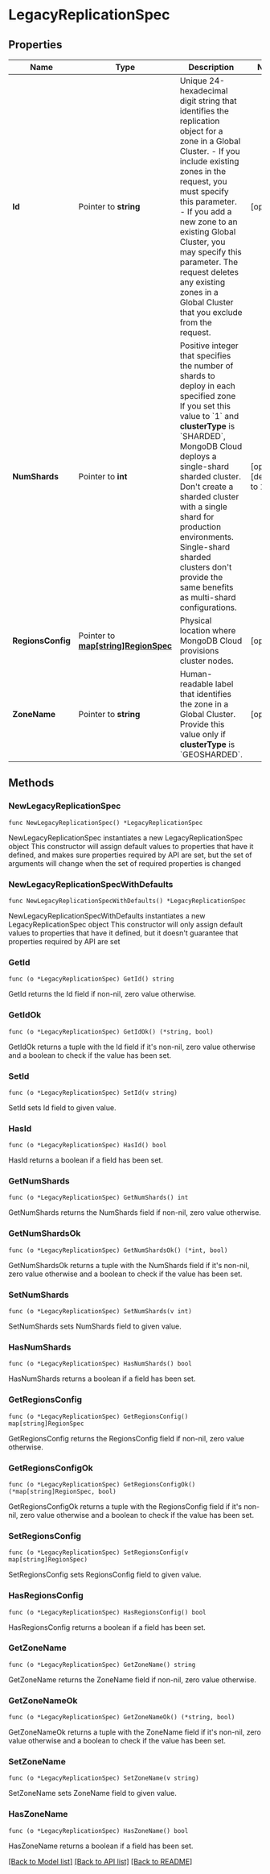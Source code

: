# LegacyReplicationSpec

## Properties

Name | Type | Description | Notes
------------ | ------------- | ------------- | -------------
**Id** | Pointer to **string** | Unique 24-hexadecimal digit string that identifies the replication object for a zone in a Global Cluster.  - If you include existing zones in the request, you must specify this parameter.  - If you add a new zone to an existing Global Cluster, you may specify this parameter. The request deletes any existing zones in a Global Cluster that you exclude from the request. | [optional] 
**NumShards** | Pointer to **int** | Positive integer that specifies the number of shards to deploy in each specified zone If you set this value to &#x60;1&#x60; and **clusterType** is &#x60;SHARDED&#x60;, MongoDB Cloud deploys a single-shard sharded cluster. Don&#39;t create a sharded cluster with a single shard for production environments. Single-shard sharded clusters don&#39;t provide the same benefits as multi-shard configurations. | [optional] [default to 1]
**RegionsConfig** | Pointer to [**map[string]RegionSpec**](RegionSpec.md) | Physical location where MongoDB Cloud provisions cluster nodes. | [optional] 
**ZoneName** | Pointer to **string** | Human-readable label that identifies the zone in a Global Cluster. Provide this value only if **clusterType** is &#x60;GEOSHARDED&#x60;. | [optional] 

## Methods

### NewLegacyReplicationSpec

`func NewLegacyReplicationSpec() *LegacyReplicationSpec`

NewLegacyReplicationSpec instantiates a new LegacyReplicationSpec object
This constructor will assign default values to properties that have it defined,
and makes sure properties required by API are set, but the set of arguments
will change when the set of required properties is changed

### NewLegacyReplicationSpecWithDefaults

`func NewLegacyReplicationSpecWithDefaults() *LegacyReplicationSpec`

NewLegacyReplicationSpecWithDefaults instantiates a new LegacyReplicationSpec object
This constructor will only assign default values to properties that have it defined,
but it doesn't guarantee that properties required by API are set

### GetId

`func (o *LegacyReplicationSpec) GetId() string`

GetId returns the Id field if non-nil, zero value otherwise.

### GetIdOk

`func (o *LegacyReplicationSpec) GetIdOk() (*string, bool)`

GetIdOk returns a tuple with the Id field if it's non-nil, zero value otherwise
and a boolean to check if the value has been set.

### SetId

`func (o *LegacyReplicationSpec) SetId(v string)`

SetId sets Id field to given value.

### HasId

`func (o *LegacyReplicationSpec) HasId() bool`

HasId returns a boolean if a field has been set.
### GetNumShards

`func (o *LegacyReplicationSpec) GetNumShards() int`

GetNumShards returns the NumShards field if non-nil, zero value otherwise.

### GetNumShardsOk

`func (o *LegacyReplicationSpec) GetNumShardsOk() (*int, bool)`

GetNumShardsOk returns a tuple with the NumShards field if it's non-nil, zero value otherwise
and a boolean to check if the value has been set.

### SetNumShards

`func (o *LegacyReplicationSpec) SetNumShards(v int)`

SetNumShards sets NumShards field to given value.

### HasNumShards

`func (o *LegacyReplicationSpec) HasNumShards() bool`

HasNumShards returns a boolean if a field has been set.
### GetRegionsConfig

`func (o *LegacyReplicationSpec) GetRegionsConfig() map[string]RegionSpec`

GetRegionsConfig returns the RegionsConfig field if non-nil, zero value otherwise.

### GetRegionsConfigOk

`func (o *LegacyReplicationSpec) GetRegionsConfigOk() (*map[string]RegionSpec, bool)`

GetRegionsConfigOk returns a tuple with the RegionsConfig field if it's non-nil, zero value otherwise
and a boolean to check if the value has been set.

### SetRegionsConfig

`func (o *LegacyReplicationSpec) SetRegionsConfig(v map[string]RegionSpec)`

SetRegionsConfig sets RegionsConfig field to given value.

### HasRegionsConfig

`func (o *LegacyReplicationSpec) HasRegionsConfig() bool`

HasRegionsConfig returns a boolean if a field has been set.
### GetZoneName

`func (o *LegacyReplicationSpec) GetZoneName() string`

GetZoneName returns the ZoneName field if non-nil, zero value otherwise.

### GetZoneNameOk

`func (o *LegacyReplicationSpec) GetZoneNameOk() (*string, bool)`

GetZoneNameOk returns a tuple with the ZoneName field if it's non-nil, zero value otherwise
and a boolean to check if the value has been set.

### SetZoneName

`func (o *LegacyReplicationSpec) SetZoneName(v string)`

SetZoneName sets ZoneName field to given value.

### HasZoneName

`func (o *LegacyReplicationSpec) HasZoneName() bool`

HasZoneName returns a boolean if a field has been set.

[[Back to Model list]](../README.md#documentation-for-models) [[Back to API list]](../README.md#documentation-for-api-endpoints) [[Back to README]](../README.md)


